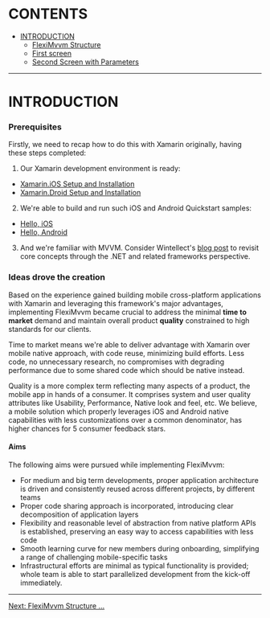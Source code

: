 # CONTENTS

- [INTRODUCTION](index.md)
	- [FlexiMvvm Structure](001-introduction-01-structure.md)
	- [First screen](001-introduction-02-first-screen.md)
	- [Second Screen with Parameters](001-introduction-03-second-screen-with-parameters.md)

---

# INTRODUCTION

### Prerequisites

Firstly, we need to recap how to do this with Xamarin originally, having these steps completed:

1. Our Xamarin development environment is ready:
  - [Xamarin.iOS Setup and Installation](https://docs.microsoft.com/en-us/xamarin/ios/get-started/index)
  - [Xamarin.Droid Setup and Installation](https://docs.microsoft.com/en-us/xamarin/android/get-started/installation/index)
2. We're able to build and run such iOS and Android Quickstart samples:
  - [Hello, iOS](https://docs.microsoft.com/en-us/xamarin/ios/get-started/hello-ios/hello-ios-quickstart?pivots=windows)
  - [Hello, Android](https://docs.microsoft.com/en-us/xamarin/android/get-started/hello-android/hello-android-quickstart?pivots=windows)
3. And we're familiar with MVVM. Consider Wintellect's [blog post](https://www.wintellect.com/model-view-viewmodel-mvvm-explained/) to revisit core concepts through the .NET and related frameworks perspective.

### Ideas drove the creation

Based on the experience gained building mobile cross-platform applications with Xamarin and leveraging this framework's major advantages, implementing FlexiMvvm became crucial to address the minimal **time to market** demand and maintain overall product **quality** constrained to high standards for our clients.

Time to market means we're able to deliver advantage with Xamarin over mobile native approach, with code reuse, minimizing build efforts. Less code, no unnecessary research, no compromises with degrading performance due to some shared code which should be native instead. 

Quality is a more complex term reflecting many aspects of a product, the mobile app in hands of a consumer. It comprises system and user quality attributes like Usability, Performance, Native look and feel, etc. We believe, a mobile solution which properly leverages iOS and Android native capabilities with less customizations over a common denominator, has higher chances for 5 consumer feedback stars.

#### Aims

The following aims were pursued while implementing FlexiMvvm:

- For medium and big term developments, proper application architecture is driven and consistently reused across different projects, by different teams
- Proper code sharing approach is incorporated, introducing clear decomposition of application layers
- Flexibility and reasonable level of abstraction from native platform APIs is established, preserving an easy way to access capabilities with less code
- Smooth learning curve for new members during onboarding, simplifying a range of challenging mobile-specific tasks
- Infrastructural efforts are minimal as typical functionality is provided; whole team is able to start parallelized development from the kick-off immediately.

---

[Next: FlexiMvvm Structure ...](001-introduction-01-structure.md)